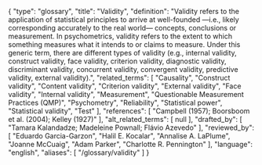 {
    "type": "glossary",
    "title": "Validity",
    "definition": "Validity refers to the application of statistical principles to arrive at well-founded —i.e., likely corresponding accurately to the real world— concepts, conclusions or measurement. In psychometrics, validity refers to the extent to which something measures what it intends to or claims to measure. Under this generic term, there are different types of validity (e.g., internal validity, construct validity, face validity, criterion validity, diagnostic validity, discriminant validity, concurrent validity, convergent validity, predictive validity, external validity).",
    "related_terms": [
        "Causality",
        "Construct validity",
        "Content validity",
        "Criterion validity",
        "External validity",
        "Face validity",
        "Internal validity",
        "Measurement",
        "Questionable Measurement Practices (QMP)",
        "Psychometry",
        "Reliability",
        "Statistical power",
        "Statistical validity",
        "Test"
    ],
    "references": [
        "Campbell (1957); Boorsboom et al. (2004); Kelley (1927)"
    ],
    "alt_related_terms": [
        null
    ],
    "drafted_by": [
        "Tamara Kalandadze; Madeleine Pownall; Flávio Azevedo"
    ],
    "reviewed_by": [
        "Eduardo Garcia-Garzon",
        "Halil E. Kocalar",
        "Annalise A. LaPlume",
        "Joanne McCuaig",
        "Adam Parker",
        "Charlotte R. Pennington"
    ],
    "language": "english",
    "aliases": [
        "/glossary/validity"
    ]
}